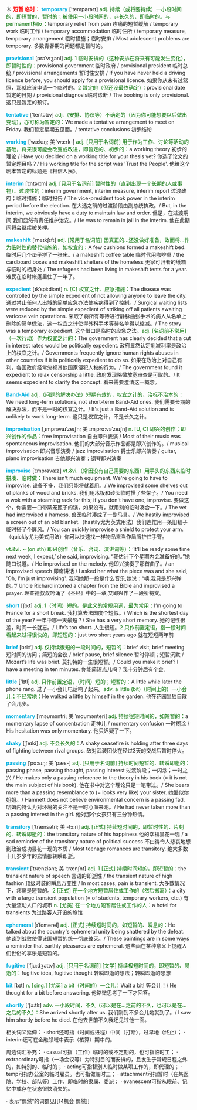 ☀ <font color="red">**短暂 临时：**</font>
<font color="sky blue">**temporary**</font> ['tempərərɪ] 
<font color="rgb(227, 108, 9)">adj. 持续（或将要持续）一小段时间的，即短暂的，暂时的；被使用一小段时间的，非长久的，即临时的。与permanent相反：</font>temporary relief from pain 疼痛的短暂缓解 / temporary work 临时工作 / temporary accommodation 临时住所 / temporary measure, temporary arrangement 临时措施；临时安排 / Most adolescent problems are temporary. 多数青春期的问题都是暂时的。
           
<font color="sky blue">**provisional**</font> [prəˈvɪʒənl]
<font color="rgb(227, 108, 9)">adj. 1 临时安排的（这种安排在将来有可能发生变化），即暂时性的：</font>provisional government 临时政府 / provisional president 临时总统 / provisional arrangements 暂时性安排 / If you have never held a driving licence before, you should apply for a provisional licence. 如果你从未有过驾照，那就应该申请一个临时的。<font color="rgb(227, 108, 9)">2 暂定的（但还没最终确定）：</font>provisional date 暂定的日期 / provisional diagnosis临时诊断 / The booking is only provisional. 这只是暂定的预订。

<font color="sky blue">**tentative**</font> ['tentətɪv] 
<font color="rgb(227, 108, 9)">adj.（安排、协议等）不确定的（因为你可能想要以后做出变动），亦可称为暂定的：</font>We made a tentative arrangement to meet on Friday. 我们暂定星期五见面。/ tentative conclusions 初步结论
                      
<font color="sky blue">**working**</font> [ˈwɜ:kɪŋ; 美 ˈwɜ:rk-]
<font color="rgb(227, 108, 9)">adj. [只用于名词前] 用于作为工作、讨论等活动的基础，将来很可能会改变或改进，即暂定的、初步的：</font>a working theory 初步的理论 / Have you decided on a working title for your thesis yet? 你选了论文的暂定题目吗？/ His working title for the script was 'Trust the People'. 他给这个剧本暂定的标题是《相信人民》。

<font color="sky blue">**interim**</font> [ˈɪntərɪm]
<font color="rgb(227, 108, 9)">adj. [只用于名词前] 暂时性的（直到出现一个长期的人或事物）、过渡性的：</font>interim government, interim measure, interim report 过渡政府；临时措施；临时报告 / The vice-president took power in the interim period before the election. 在大选之前的过渡阶段由副总统执政。/ But, in the interim, we obviously have a duty to maintain law and order. 但是，在过渡期间,我们显然有责任维护治安。/ He was to remain in jail in the interim. 他在此期间将会继续被关押。
           
<font color="sky blue">**makeshift**</font> [ˈmeɪkʃɪft]
<font color="rgb(227, 108, 9)">adj. [常用于名词前] 因真正的…还没做好准备，故而将…作为临时性的替代措施的，如权宜的：</font>A few cushions formed a makeshift bed. 临时用几个垫子拼了一张床。/ a makeshift coffee table 临时代用咖啡桌 / the cardboard boxes and makeshift shelters of the homeless 无家可归者的纸箱与临时的栖身处 / The refugees had been living in makeshift tents for a year. 难民在临时帐篷里住了一年了。
           
<font color="sky blue">**expedient**</font> [ɪkˈspi:diənt]
<font color="rgb(227, 108, 9)">n. [C] 权宜之计、应急措施：</font>The disease was controlled by the simple expedient of not allowing anyone to leave the city. 通过禁止任何人出城的简单应急办法使疾病得到了控制。/ Surgical waiting lists were reduced by the simple expedient of striking off all patients awaiting varicose vein operations. 采取了将所有等待进行静脉曲张手术的病人从名单上删除的简单做法，这一权宜之计使得外科手术等待名单得以缩减。/ The story was a temporary expedient. 这个借口是临时的应急之法。<font color="rgb(227, 108, 9)">adj. [名词前不常用]（一次行动）作为权宜之计的：</font>The government has clearly decided that a cut in interest rates would be politically expedient. 政府显然认定削减利率是政治上的权宜之计。/ Governments frequently ignore human rights abuses in other countries if it is politically expedient to do so. 如果在政治上对自己有利，各国政府经常忽视其他国家侵犯人权的行为。/ The government found it expedient to relax censorship a little. 政府发现略微放宽审查是可取的。/ It seems expedient to clarify the concept. 看来需要澄清这一概念。
           
<font color="sky blue">**Band-Aid**</font>
<font color="rgb(227, 108, 9)">adj.（问题的解决办法）短期有效的，权宜之计的，治标不治本的：</font>We need long-term solutions, not short-term Band-Aid ones. 我们需要长期的解决办法，而不是一时的权宜之计。/ It's just a Band-Aid solution and is unlikely to work long-term. 这只是权宜之计，不是长久之计。

<font color="sky blue">**improvisation**</font> [ˌɪmprəvaɪˈzeɪʃn; 美 ɪmˌprɑ:vəˈzeɪʃn]
<font color="rgb(227, 108, 9)">n. [U, C] 即兴的创作；即兴创作的作品：</font>free improvisation 自由即兴表演 / Most of their music was spontaneous improvisation. 他们的大部分音乐作品都是即兴创作的。/ musical improvisation 即兴音乐演奏 / jazz improvisation 爵士乐即兴演奏 / guitar, piano improvisation 吉他即兴演奏；钢琴即兴演奏

<font color="sky blue">**improvise**</font> [ˈɪmprəvaɪz]
<font color="rgb(227, 108, 9)">vt.&vi.（常因没有自己需要的东西）用手头的东西来临时拼凑、临时做：</font>There isn't much equipment. We're going to have to improvise. 设备不多，我们只能将就着用。/ We improvised some shelves out of planks of wood and bricks. 我们用木板和砖头临时搭了些架子。/ You need a wok with a steaming rack for this; if you don't have one, improvise. 要做这个，你需要一口带蒸笼篦子的锅，如果没有，就用别的临时凑合一下。/ The vet had improvised a harness. 兽医临时凑成了一副马具。/ We hastily improvised a screen out of an old blanket.（hastily尤为英式用法）我们连忙用一条旧毯子临时搭了个屏风。/ You can quickly improvise a shield to protect your arm.（quickly尤为美式用法）你可以快速找一样物品来当作盾牌护住手臂。

<font color="rgb(227, 108, 9)">vt.&vi. ~ (on sth) 即兴创作（音乐、台词、演讲词等）：</font>‘It'll be ready some time next week, I expect,’ she said, improvising. “我估计下个星期内会准备好的。”她随口说道。/ He improvised on the melody. 他即兴演奏了那首曲子。/ an improvised speech 即席讲话 / I asked her what the piece was and she said, 'Oh, I'm just improvising'. 我问她那一段是什么音乐,她说：“噢,我只是即兴弹的。”/ Uncle Richard intoned a chapter from the Bible and improvised a prayer. 理查德叔叔吟诵了《圣经》中的一章,又即兴作了一段祈祷文。

<font color="sky blue">**short**</font> [ʃɔ:t] 
<font color="rgb(227, 108, 9)">adj. 1（时间）短的。是此义的常规用词，最为常用：</font>I’m going to France for a short break. 我打算去法国度个短假。/ Which is the shortest day of the year? 一年中哪一天最短？/ She has a very short memory. 她的记性很差，时间一长就忘。/ Life’s too short. 人生很短。<font color="rgb(227, 108, 9)">2 只作前置定语，指一段时间看起来过得很快的，即短短的：</font>just two short years ago 就在短短两年前

<font color="sky blue">**brief**</font> [bri:f] 
<font color="rgb(227, 108, 9)">adj. 仅持续很短的一段时间的，短暂的：</font>brief visit, brief meeting 短时间的访问；简短的会议 / brief pause, brief silence 暂时停顿；短暂沉默 / Mozart’s life was brief. 莫扎特的一生很短暂。/ Could you make it brief? I have a meeting in ten minutes. 你能简短点儿吗？我十分钟后有个会。

<font color="sky blue">**little**</font> ['lɪtl] 
<font color="rgb(227, 108, 9)">adj. 只作前置定语，（时间）短的；短暂的：</font>A little while later the phone rang. 过了一小会儿电话响了起来。<font color="rgb(227, 108, 9)">adv. a little (bit)（时间上的）一小会儿；不经常地：</font>He walked a little by himself in the garden. 他在花园里独自散了会儿步。
           
<font color="sky blue">**momentary**</font> [ˈməʊməntri; 美 ˈmoʊmənteri]
<font color="rgb(227, 108, 9)">adj. 持续很短时间的，如短暂的：</font>a momentary lapse of concentration 走神儿 / momentary confusion 一时糊涂 / His hesitation was only momentary. 他只迟疑了一下。
                                 
<font color="sky blue">**shaky**</font> [ˈʃeɪki]
<font color="rgb(227, 108, 9)">adj. 不会长久的：</font>A shaky ceasefire is holding after three days of fighting between rival groups. 敌对武装团伙在经过3天的交战后暂时停火。

<font color="sky blue">**passing**</font> [ˈpɑ:sɪŋ; 美 ˈpæs-]
<font color="rgb(227, 108, 9)">adj. [只用于名词前] 持续时间短暂的、转瞬即逝的：</font>passing phase, passing thought, passing interest 过渡阶段；一闪念；一时之兴 / He makes only a passing reference to the theory in his book (= it is not the main subject of his book). 他在书中对这个理论只是一笔带过。/ She bears more than a passing resemblance to (= looks very like) your sister. 她酷似你姐姐。/ Hamnett does not believe environmental concern is a passing fad. 哈姆内特认为对环境的关注不是一时心血来潮。/ He had never taken more than a passing interest in the girl. 他对那个女孩只有三分钟热情。

<font color="sky blue">**transitory**</font> [ˈtrænsətri; 美 -tɔ:ri]
<font color="rgb(227, 108, 9)">adj. [正式] 持续短时间的，即暂时性的、片刻的、转瞬即逝的：</font>the transitory nature of his happiness 他的幸福昙花一现 / a sad reminder of the transitory nature of political success 不由得令人悲哀地想到政治成功昙花一现的本质 / Most teenage romances are transitory. 绝大多数十几岁少年的恋情都转瞬即逝。
           
<font color="sky blue">**transient**</font> [ˈtrænziənt; 美 ˈtrænʃnt]
<font color="rgb(227, 108, 9)">adj. 1 [正式] 持续时间短的，即短暂的：</font>the transient nature of speech 言语的即逝性 / the transient nature of high fashion 顶级时装的瞬息万变性 / In most cases, pain is transient. 大多数情况下，疼痛是短暂的。<font color="rgb(227, 108, 9)">2 [正式] 在一个地方短暂居住或工作的（然后搬离）：</font>a city with a large transient population (= of students, temporary workers, etc.) 有大量流动人口的城市 <font color="rgb(227, 108, 9)">n. [尤美] 在一个地方短暂居住或工作的人：</font>a hotel for transients 为过路客人开设的旅馆

<font color="sky blue">**ephemeral**</font> [ɪˈfemərəl]
<font color="rgb(227, 108, 9)">adj. [正式] 持续短时间的，如短暂的、瞬息的：</font>He talked about the country's ephemeral unity being shattered by the defeat. 他谈到战败使得该国短暂的统一彻底破灭。/ These paintings are in some ways a reminder that earthly pleasures are ephemeral. 这些画在某种意义上提醒人们世俗的享乐是短暂的。
           
<font color="sky blue">**fugitive**</font> [ˈfju:dʒətɪv]
<font color="rgb(227, 108, 9)">adj. [只用于名词前] [文学] 持续极短时间的，即短暂的、易逝的：</font>fugitive idea, fugitive thought 转瞬即逝的想法；转瞬即逝的思想

<font color="sky blue">**bit**</font> [bɪt] 
<font color="rgb(227, 108, 9)">n. [sing.] [尤英] a bit（时间的）一会儿：</font>Wait a bit! 等会儿！/ He thought for a bit before answering. 他略微思考了一下才回答。

<font color="sky blue">**shortly**</font> ['ʃɔ:tlɪ] 
<font color="rgb(227, 108, 9)">adv. 一小段时间，不久（可以是在…之前的不久，也可以是在…之后的不久）：</font>She arrived shortly after us. 我们刚到不多会儿她就到了。/ I saw him shortly before he died. 在他去世前不久我还见过他一面。

相关词义延伸：
· short还可指（时间或进程）中间（打断），过早地（终止）；
· interim还可在金融领域中表示（核算）期中的。

周边词汇补充：
· casual可指（工作）临时的或不定期的，也可指临时工；
· extraordinary可指（一场会议等）为特别目的而安排的，且发生于常规日程之外的，如特别的、临时的；
· acting可指替别人临时做某项工作的，即代理的；
· temp可指办公室的临时雇员。也可指做临时工；
· attachment可指暂时（在某医院、学校、部队等）工作，即临时的隶属、委派；
· evanescent可指从眼前、记忆中或存在状态很快消失的。

· 表示“偶然”的词群见[[14机会 偶然]]

